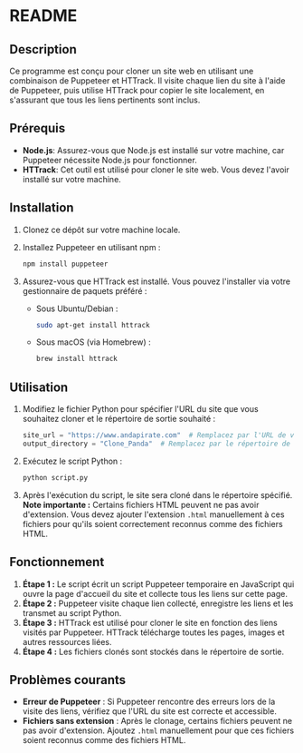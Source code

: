 
# README

## Description

Ce programme est conçu pour cloner un site web en utilisant une combinaison de Puppeteer et HTTrack. Il visite chaque lien du site à l'aide de Puppeteer, puis utilise HTTrack pour copier le site localement, en s'assurant que tous les liens pertinents sont inclus.

## Prérequis

- **Node.js**: Assurez-vous que Node.js est installé sur votre machine, car Puppeteer nécessite Node.js pour fonctionner.
- **HTTrack**: Cet outil est utilisé pour cloner le site web. Vous devez l'avoir installé sur votre machine.

## Installation

1. Clonez ce dépôt sur votre machine locale.
2. Installez Puppeteer en utilisant npm :

   ```bash
   npm install puppeteer
   ```

3. Assurez-vous que HTTrack est installé. Vous pouvez l'installer via votre gestionnaire de paquets préféré :

   - Sous Ubuntu/Debian :
     ```bash
     sudo apt-get install httrack
     ```

   - Sous macOS (via Homebrew) :
     ```bash
     brew install httrack
     ```

## Utilisation

1. Modifiez le fichier Python pour spécifier l'URL du site que vous souhaitez cloner et le répertoire de sortie souhaité :

   ```python
   site_url = "https://www.andapirate.com"  # Remplacez par l'URL de votre choix
   output_directory = "Clone_Panda"  # Remplacez par le répertoire de sortie souhaité
   ```

2. Exécutez le script Python :

   ```bash
   python script.py
   ```

3. Après l'exécution du script, le site sera cloné dans le répertoire spécifié. **Note importante :** Certains fichiers HTML peuvent ne pas avoir d'extension. Vous devez ajouter l'extension `.html` manuellement à ces fichiers pour qu'ils soient correctement reconnus comme des fichiers HTML.

## Fonctionnement

1. **Étape 1 :** Le script écrit un script Puppeteer temporaire en JavaScript qui ouvre la page d'accueil du site et collecte tous les liens sur cette page.
2. **Étape 2 :** Puppeteer visite chaque lien collecté, enregistre les liens et les transmet au script Python.
3. **Étape 3 :** HTTrack est utilisé pour cloner le site en fonction des liens visités par Puppeteer. HTTrack télécharge toutes les pages, images et autres ressources liées.
4. **Étape 4 :** Les fichiers clonés sont stockés dans le répertoire de sortie.

## Problèmes courants

- **Erreur de Puppeteer** : Si Puppeteer rencontre des erreurs lors de la visite des liens, vérifiez que l'URL du site est correcte et accessible.
- **Fichiers sans extension** : Après le clonage, certains fichiers peuvent ne pas avoir d'extension. Ajoutez `.html` manuellement pour que ces fichiers soient reconnus comme des fichiers HTML.
